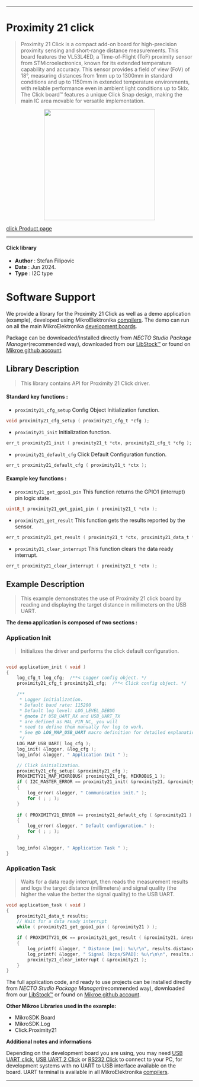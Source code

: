 
---
# Proximity 21 click

> Proximity 21 Click is a compact add-on board for high-precision proximity sensing and short-range distance measurements. This board features the VL53L4ED, a Time-of-Flight (ToF) proximity sensor from STMicroelectronics, known for its extended temperature capability and accuracy. This sensor provides a field of view (FoV) of 18°, measuring distances from 1mm up to 1300mm in standard conditions and up to 1150mm in extended temperature environments, with reliable performance even in ambient light conditions up to 5klx. The Click board™ features a unique Click Snap design, making the main IC area movable for versatile implementation.

<p align="center">
  <img src="https://download.mikroe.com/images/click_for_ide/proximity21_click.png" height=300px>
</p>

[click Product page](https://www.mikroe.com/proximity-21-click)

---


#### Click library

- **Author**        : Stefan Filipovic
- **Date**          : Jun 2024.
- **Type**          : I2C type


# Software Support

We provide a library for the Proximity 21 Click
as well as a demo application (example), developed using MikroElektronika
[compilers](https://www.mikroe.com/necto-studio).
The demo can run on all the main MikroElektronika [development boards](https://www.mikroe.com/development-boards).

Package can be downloaded/installed directly from *NECTO Studio Package Manager*(recommended way), downloaded from our [LibStock&trade;](https://libstock.mikroe.com) or found on [Mikroe github account](https://github.com/MikroElektronika/mikrosdk_click_v2/tree/master/clicks).

## Library Description

> This library contains API for Proximity 21 Click driver.

#### Standard key functions :

- `proximity21_cfg_setup` Config Object Initialization function.
```c
void proximity21_cfg_setup ( proximity21_cfg_t *cfg );
```

- `proximity21_init` Initialization function.
```c
err_t proximity21_init ( proximity21_t *ctx, proximity21_cfg_t *cfg );
```

- `proximity21_default_cfg` Click Default Configuration function.
```c
err_t proximity21_default_cfg ( proximity21_t *ctx );
```

#### Example key functions :

- `proximity21_get_gpio1_pin` This function returns the GPIO1 (interrupt) pin logic state.
```c
uint8_t proximity21_get_gpio1_pin ( proximity21_t *ctx );
```

- `proximity21_get_result` This function gets the results reported by the sensor.
```c
err_t proximity21_get_result ( proximity21_t *ctx, proximity21_data_t *results );
```

- `proximity21_clear_interrupt` This function clears the data ready interrupt.
```c
err_t proximity21_clear_interrupt ( proximity21_t *ctx );
```

## Example Description

> This example demonstrates the use of Proximity 21 click board by reading and displaying the target distance in millimeters on the USB UART.

**The demo application is composed of two sections :**

### Application Init

> Initializes the driver and performs the click default configuration.

```c

void application_init ( void )
{
    log_cfg_t log_cfg;  /**< Logger config object. */
    proximity21_cfg_t proximity21_cfg;  /**< Click config object. */

    /** 
     * Logger initialization.
     * Default baud rate: 115200
     * Default log level: LOG_LEVEL_DEBUG
     * @note If USB_UART_RX and USB_UART_TX 
     * are defined as HAL_PIN_NC, you will 
     * need to define them manually for log to work. 
     * See @b LOG_MAP_USB_UART macro definition for detailed explanation.
     */
    LOG_MAP_USB_UART( log_cfg );
    log_init( &logger, &log_cfg );
    log_info( &logger, " Application Init " );

    // Click initialization.
    proximity21_cfg_setup( &proximity21_cfg );
    PROXIMITY21_MAP_MIKROBUS( proximity21_cfg, MIKROBUS_1 );
    if ( I2C_MASTER_ERROR == proximity21_init( &proximity21, &proximity21_cfg ) ) 
    {
        log_error( &logger, " Communication init." );
        for ( ; ; );
    }
    
    if ( PROXIMITY21_ERROR == proximity21_default_cfg ( &proximity21 ) )
    {
        log_error( &logger, " Default configuration." );
        for ( ; ; );
    }
    
    log_info( &logger, " Application Task " );
}

```

### Application Task

> Waits for a data ready interrupt, then reads the measurement results and logs
the target distance (millimeters) and signal quality (the higher the value the better the signal quality) to the USB UART.

```c
void application_task ( void )
{
    proximity21_data_t results;
    // Wait for a data ready interrupt
    while ( proximity21_get_gpio1_pin ( &proximity21 ) );

    if ( PROXIMITY21_OK == proximity21_get_result ( &proximity21, &results ) )
    {
        log_printf( &logger, " Distance [mm]: %u\r\n", results.distance_mm );
        log_printf( &logger, " Signal [kcps/SPAD]: %u\r\n\n", results.signal_per_spad_kcps );
        proximity21_clear_interrupt ( &proximity21 );
    }
}
```

The full application code, and ready to use projects can be installed directly from *NECTO Studio Package Manager*(recommended way), downloaded from our [LibStock&trade;](https://libstock.mikroe.com) or found on [Mikroe github account](https://github.com/MikroElektronika/mikrosdk_click_v2/tree/master/clicks).

**Other Mikroe Libraries used in the example:**

- MikroSDK.Board
- MikroSDK.Log
- Click.Proximity21

**Additional notes and informations**

Depending on the development board you are using, you may need
[USB UART click](https://www.mikroe.com/usb-uart-click),
[USB UART 2 Click](https://www.mikroe.com/usb-uart-2-click) or
[RS232 Click](https://www.mikroe.com/rs232-click) to connect to your PC, for
development systems with no UART to USB interface available on the board. UART
terminal is available in all MikroElektronika
[compilers](https://shop.mikroe.com/compilers).

---
